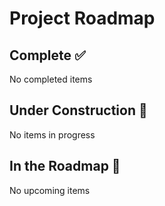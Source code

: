 # Project Roadmap

<!--
  This file is automatically generated from GitHub issues.
  Do not edit this file directly. Instead, update the corresponding issues.
  The roadmap will be regenerated every Monday at 00:00 UTC.
-->

## Complete ✅
No completed items


## Under Construction 🚧
No items in progress


## In the Roadmap 📅
No upcoming items
